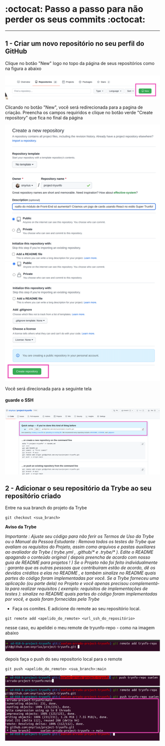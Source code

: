 # :octocat: Passo a passo para não perder os seus commits :octocat:

---

## 1 - Criar um novo repositório no seu perfil do GitHub 

Clique no botão "New" logo no topo da página de seus repositórios como na figura a abaixo

<img src="images/criando-novo-repositorio.png" alt="como criar um novo repositório">

<p>Clicando no botão "New", você será redirecionada para a pagina de criação. Preencha os campos requiridos e clique no botão verde "Create repository" que fica no final da página </p>

<img src="images/preenchendo-os-campos-novo-repo.png" alt="preenchendo-os-campos-novo-repo"/>

<img src="images/clique-no-botao-verde.png" alt="clique-no-botao-verde"/>

<p>Você será direcionada para a seguinte tela</p>

#### guarde o SSH 

<img src="images/copiar-ssh.png" alt="copiar-ssh"/>

## 2 - Adicionar o seu repositório da Trybe ao seu repositório criado

Entre na sua branch do projeto da Trybe

`git checkout <sua_branch>`

**Aviso da Trybe**

_Importante : Ajuste seu código para não ferir os Termos de Uso da Trybe ou o Manual da Pessoa Estudante :
Remova todos os testes da Trybe que avaliam os requisitos do Projeto, assim como arquivos e pastas auxiliares ao avaliador da Trybe ( trybe.yml , .github/* e .trybe/* ). Edite o README apagando o conteúdo original ( depois preencha de acordo com nosso guia de README para projetos ! ) Se o Projeto não foi feito individualmente : garanta que as outras pessoas que contribuíram estão de acordo, dê os devidos créditos a elas no README , e também sinalize no README quais partes do código foram implementadas por você.
Se a Trybe forneceu uma aplicação (ou parte dela) no Projeto e você apenas precisou complementá-la para realizar requisitos ( exemplo: requisitos de implementações de testes ): sinalize no README quais partes do código foram implementadas por você, e quais foram fornecidas pela Trybe_

- Faça os comites. E adicione do remote ao seu repositório local.

`git remote add <apelido_do_remote> <url_ssh_do_repositório>`

 nesse caso, eu apelidei o meu remote de tryunfo-repo - como na imagem abaixo

<img src="images/adicionando-remote-ao-local.png" alt="adicionando-remote-ao-local"/>

depois faça o push do seu repositorio local para o  remote 

`git push <apelido_do_remote> <sua_branch>:main`

<img src="images/fazendo-push-para-o-remoto.png" alt="fazendo-push-para-o-remoto"/>
<img src="images/resultado-do-push.png" alt="resultado-do-push"/>